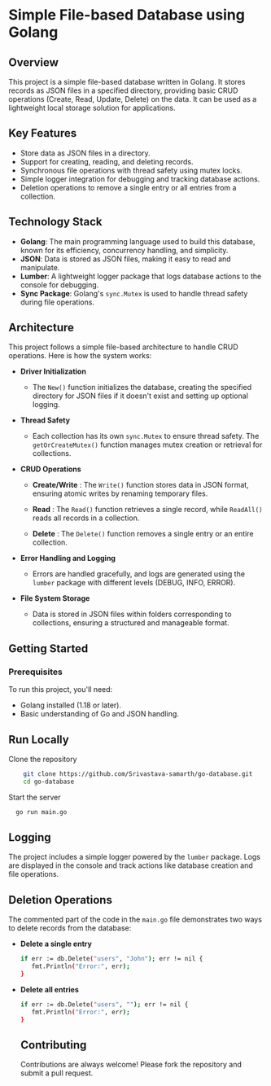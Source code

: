 # Simple File-based Database using Golang

## Overview

This project is a simple file-based database written in Golang. It stores records as JSON files in a specified directory, providing basic CRUD operations (Create, Read, Update, Delete) on the data. It can be used as a lightweight local storage solution for applications.

## Key Features

   - Store data as JSON files in a directory.
   - Support for creating, reading, and deleting      records.
   - Synchronous file operations with thread safety using mutex locks.
   - Simple logger integration for debugging and tracking database actions.
   - Deletion operations to remove a single entry or all entries from a collection.

## Technology Stack

- **Golang**: The main programming language used to build this database, known for its efficiency, concurrency handling, and simplicity.
- **JSON**: Data is stored as JSON files, making it easy to read and manipulate.
- **Lumber**: A lightweight logger package that logs database actions to the console for debugging.
- **Sync Package**: Golang's `sync.Mutex` is used to handle thread safety during file operations.

## Architecture

This project follows a simple file-based architecture to handle CRUD operations. Here is how the system works:

- **Driver Initialization**
   - The `New()` function initializes the database, creating the specified directory for JSON files if it doesn't exist and setting up optional logging.

- **Thread Safety**
   - Each collection has its own `sync.Mutex` to ensure thread safety. The `getOrCreateMutex()` function manages mutex creation or retrieval for collections.

- **CRUD Operations**
   - **Create/Write**
      : The `Write()` function stores data in JSON format, ensuring atomic writes by renaming temporary files.
   - **Read**
      : The `Read()` function retrieves a single record, while `ReadAll()` reads all records in a collection.

   - **Delete**
      : The `Delete()` function removes a single entry or an entire collection.

- **Error Handling and Logging**
   - Errors are handled gracefully, and logs are generated using the `lumber` package with different levels (DEBUG, INFO, ERROR).

- **File System Storage**
   - Data is stored in JSON files within folders corresponding to collections, ensuring a structured and manageable format.

## Getting Started

### Prerequisites
To run this project, you'll need:
- Golang installed (1.18 or later).
- Basic understanding of Go and JSON handling.

## Run Locally

Clone the repository
```bash
    git clone https://github.com/Srivastava-samarth/go-database.git
    cd go-database
```

Start the server

```bash
  go run main.go
```


## Logging
The project includes a simple logger powered by the `lumber` package. Logs are displayed in the console and track actions like database creation and file operations.

## Deletion Operations
The commented part of the code in the `main.go` file demonstrates two ways to delete records from the database:

- **Delete a single entry** 

   ```bash
   if err := db.Delete("users", "John"); err != nil {
      fmt.Println("Error:", err);
   }
   ```
- **Delete all entries** 

   ```bash
   if err := db.Delete("users", ""); err != nil {
      fmt.Println("Error:", err);
   }
   ```
   ## Contributing

   Contributions are always welcome! Please fork the repository and submit a pull request.
